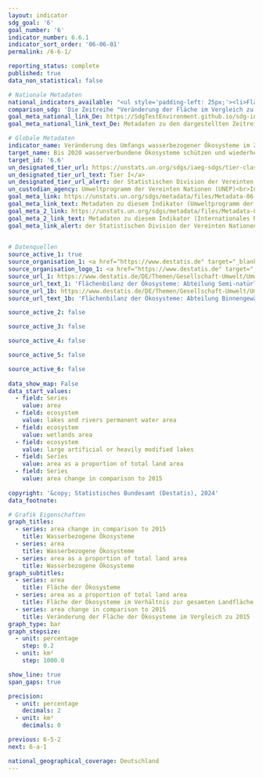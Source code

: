 ```yaml
---
layout: indicator    
sdg_goal: '6'    
goal_number: '6'    
indicator_number: 6.6.1    
indicator_sort_order: '06-06-01'    
permalink: /6-6-1/    

reporting_status: complete    
published: true    
data_non_statistical: false    

# Nationale Metadaten    
national_indicators_available: "<ul style='padding-left: 25px;'><li>Fläche</li> <li> Fläche im Verhältnis zur gesamten Landfläche</li> <li> Veränderung der Fläche im Vergleich zu 2015</li></ul>"    
comparison_sdg: 'Die Zeitreihe "Veränderung der Fläche im Vergleich zu 2015", entsprechen teilweise den UN-Metadaten. Die Zeitreihen "Fläche" und "Fläche im Verhältnis zur gesamten Landfläche" bieten zusätzliche Informationen.'    
goal_meta_national_link_De: https://SdgTestEnvironment.github.io/sdg-indicators/public/MetaDe/6.6.1.pdf
goal_meta_national_link_text_De: Metadaten zu den dargestellten Zeitreihen    

# Globale Metadaten    
indicator_name: Veränderung des Umfangs wasserbezogener Ökosysteme im Zeitverlauf    
target_name: Bis 2020 wasserverbundene Ökosysteme schützen und wiederherstellen, darunter Berge, Wälder, Feuchtgebiete, Flüsse, Grundwasserleiter und Seen    
target_id: '6.6'    
un_designated_tier_url: https://unstats.un.org/sdgs/iaeg-sdgs/tier-classification/'    
un_designated_tier_url_text: Tier I</a>    
un_designated_tier_url_alert: der Statistischen Division der Vereinten Nationen    
un_custodian_agency: Umweltprogramm der Vereinten Nationen (UNEP)<br>Internationales Ramsar-Sekretariat    
goal_meta_link: https://unstats.un.org/sdgs/metadata/files/Metadata-06-06-01a.pdf    
goal_meta_link_text: Metadaten zu diesem Indikator (Umweltprogramm der Vereinten Nationen)
goal_meta_2_link: https://unstats.un.org/sdgs/metadata/files/Metadata-06-06-01b.pdf
goal_meta_2_link_text: Metadaten zu diesem Indikator (Internationales Ramsar-Sekretariat)    
goal_meta_link_alert: der Statistischen Division der Vereinten Nationen    
    

# Datenquellen
source_active_1: true
source_organisation_1: <a href="https://www.destatis.de" target="_blank"> Statistisches Bundesamt (Destatis) </a>
source_organisation_logo_1: <a href="https://www.destatis.de" target="_blank"><img src="https://sdg-indikatoren.de/public/OrgImgDe/destatis.png" alt="Logo destatis" style="height:60px; width:148px"/></a>
source_url_1: https://www.destatis.de/DE/Themen/Gesellschaft-Umwelt/Umwelt/UGR/oekosystemgesamtrechnungen/Tabellen/a04-offenland.html
source_url_text_1: 'Flächenbilanz der Ökosysteme: Abteilung Semi-natürliches Offenland'
source_url_1b: https://www.destatis.de/DE/Themen/Gesellschaft-Umwelt/Umwelt/UGR/oekosystemgesamtrechnungen/Tabellen/b01-binnengewaesser.html
source_url_text_1b: 'Flächenbilanz der Ökosysteme: Abteilung Binnengewässer'

source_active_2: false

source_active_3: false

source_active_4: false

source_active_5: false

source_active_6: false
    
data_show_map: False    
data_start_values: 
  - field: Series
    value: area
  - field: ecosystem
    value: lakes and rivers permanent water area
  - field: ecosystem
    value: wetlands area
  - field: ecosystem
    value: large artificial or heavily modified lakes
  - field: Series
    value: area as a proportion of total land area
  - field: Series
    value: area change in comparison to 2015    
    
copyright: '&copy; Statistisches Bundesamt (Destatis), 2024'    
data_footnote:     

# Grafik Eigenschaften    
graph_titles:
  - series: area change in comparison to 2015
    title: Wasserbezogene Ökosysteme
  - series: area
    title: Wasserbezogene Ökosysteme
  - series: area as a proportion of total land area
    title: Wasserbezogene Ökosysteme
graph_subtitles:
  - series: area
    title: Fläche der Ökosysteme
  - series: area as a proportion of total land area
    title: Fläche der Ökosysteme im Verhältnis zur gesamten Landfläche
  - series: area change in comparison to 2015
    title: Veränderung der Fläche der Ökosysteme im Vergleich zu 2015    
graph_type: bar
graph_stepsize: 
  - unit: percentage
    step: 0.2
  - unit: km²
    step: 1000.0    

show_line: true
span_gaps: true

precision:
  - unit: percentage
    decimals: 2
  - unit: km²
    decimals: 0    

previous: 6-5-2    
next: 6-a-1    

national_geographical_coverage: Deutschland    
---
```


<span></span>